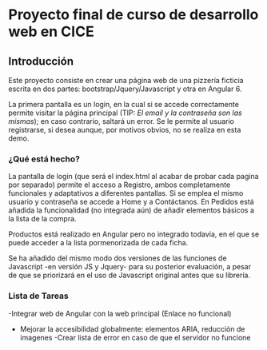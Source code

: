 # Proyecto final de curso de desarrollo web en CICE

## Introducción

Este proyecto consiste en crear una página web de una pizzería ficticia escrita en dos partes: bootstrap/Jquery/Javascript y otra en Angular 6. 

La primera pantalla es un login, en la cual si se accede correctamente permite visitar la página principal (TIP: *El email y la contraseña son las mismas*); en caso contrario, saltará un error. Se le permite al usuario registrarse, si desea aunque, por motivos obvios, no se realiza en esta demo.

### ¿Qué está hecho?

La pantalla de login (que será el index.html al acabar de probar cada pagina por separado) permite el acceso a Registro, ambos completamente funcionales y adaptativos a diferentes pantallas. Si se emplea el mismo usuario y contraseña se accede a Home y a Contáctanos. En Pedidos está añadida la funcionalidad (no integrada aún) de añadir elementos básicos a la lista de la compra.

Productos está realizado en Angular pero no integrado todavía, en el que se puede acceder a la lista pormenorizada de cada ficha.

Se ha añadido del mismo modo dos versiones de las funciones de Javascript -en versión JS y Jquery- para su posterior evaluación, a pesar de que se priorizará en el uso de Javascript original antes que su librería.

### Lista de Tareas
-Integrar web de Angular con la web principal (Enlace no funcional)
- Mejorar la accesibilidad globalmente: elementos ARIA, reducción de imagenes
-Crear lista de error en caso de que el servidor no funcione
